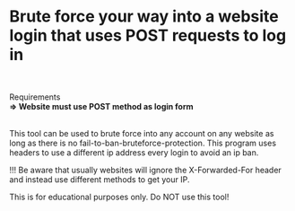 # Brute force your way into a website login that uses POST requests to log in

<br>

Requirements
<br>
**=> Website must use POST method as login form** 

<br>
This tool can be used to brute force into any account on any website as long as there is no fail-to-ban-bruteforce-protection. This program uses headers to use a different ip address every login to avoid an ip ban. 

!!! Be aware that usually websites will ignore the X-Forwarded-For header and instead use different methods to get your IP.

This is for educational purposes only. Do NOT use this tool!
